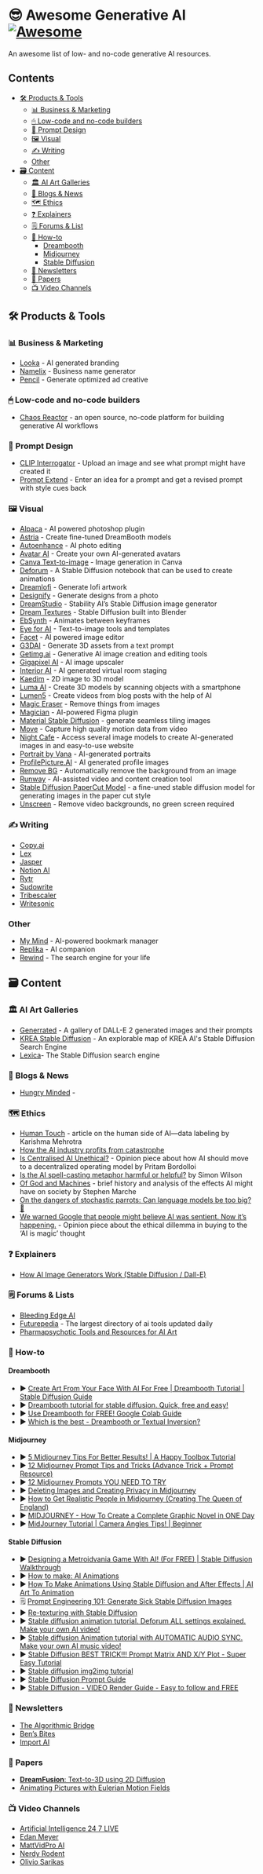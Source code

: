 # 😎 Awesome Generative AI [![Awesome](https://awesome.re/badge.svg)](https://awesome.re)

An awesome list of low- and no-code generative AI resources.

## Contents

* [🛠 Products & Tools](#-products--tools)
  * [📊 Business & Marketing](#-business--marketing)
  * [🖱 Low-code and no-code builders](#-low-code-and-no-code-builders)
  * [💬 Prompt Design](#-prompt-design)
  * [🖼 Visual](#-visual)
  * [✍️ Writing](#%EF%B8%8F-writing)
  * [Other](#other)
* [🗃 Content](#-content)
  * [🏛 AI Art Galleries](#-ai-art-galleries)
  * [📰 Blogs & News](#-blogs--news)
  * [🗺 Ethics](#-ethics)
  * [❓ Explainers](#-explainers)
  * [🗒 Forums & List](#-forums--lists)
  * [🧭 How-to](#-how-to)
    * [Dreambooth](#dreambooth)
    * [Midjourney](#midjourney)
    * [Stable Diffusion](#stable-diffusion)
  * [📧 Newsletters](#-newsletters)
  * [📃 Papers](#-papers)
  * [📺 Video Channels](#-video-channels)

## 🛠 Products & Tools

### 📊 Business & Marketing

* [Looka](https://looka.com) - AI generated branding
* [Namelix](https://namelix.com) - Business name generator
* [Pencil](https://www.trypencil.com/) - Generate optimized ad creative

### 🖱 Low-code and no-code builders

* [Chaos Reactor](https://www.chaosreactor.com/) - an open source, no-code platform for building generative AI workflows

### 💬 Prompt Design

* [CLIP Interrogator](https://huggingface.co/spaces/pharma/CLIP-Interrogator) - Upload an image and see what prompt might have created it
* [Prompt Extend](https://huggingface.co/spaces/daspartho/prompt-extend) - Enter an idea for a prompt and get a revised prompt with style cues back

### 🖼 Visual

* [Alpaca](https://www.getalpaca.io/) - AI powered photoshop plugin
* [Astria](https://www.strmr.com/) - Create fine-tuned DreamBooth models
* [Autoenhance](https://www.autoenhance.ai) - AI photo editing
* [Avatar AI](http://avatarai.me/) - Create your own AI-generated avatars
* [Canva Text-to-image](https://www.canva.com/apps/text-to-image) - Image generation in Canva
* [Deforum](https://deforum.github.io/) - A Stable Diffusion notebook that can be used to create animations
* [Dreamlofi](https://www.dreamlofi.com/) - Generate lofi artwork
* [Designify](https://www.designify.com/) - Generate designs from a photo
* [DreamStudio](https://beta.dreamstudio.ai/home) - Stability AI’s Stable Diffusion image generator
* [Dream Textures](https://github.com/carson-katri/dream-textures) - Stable Diffusion built into Blender
* [EbSynth](https://ebsynth.com/) - Animates between keyframes
* [Eye for AI](https://eyeforai.xyz/) - Text-to-image tools and templates
* [Facet](https://facet.ai/) - AI powered image editor
* [G3DAI](https://g3d.ai/) - Generate 3D assets from a text prompt
* [Getimg.ai](https://getimg.ai/) - Generative AI image creation and editing tools
* [Gigapixel AI](https://www.topazlabs.com/gigapixel-ai) - AI image upscaler
* [Interior AI](https://interiorai.com/) - AI generated virtual room staging
* [Kaedim](https://www.kaedim3d.com) - 2D image to 3D model
* [Luma AI](https://lumalabs.ai/) - Create 3D models by scanning objects with a smartphone
* [Lumen5](https://lumen5.com/) - Create videos from blog posts with the help of AI
* [Magic Eraser](https://www.magiceraser.io) - Remove things from images
* [Magician](https://magician.design/) - AI-powered Figma plugin
* [Material Stable Diffusion](https://replicate.com/tommoore515/material_stable_diffusion) - generate seamless tiling images
* [Move](https://www.move.ai/) - Capture high quality motion data from video
* [Night Cafe](https://nightcafe.studio/) - Access several image models to create AI-generated images in and easy-to-use website
* [Portrait by Vana](https://portrait.vana.com/) - AI-generated portraits
* [ProfilePicture.AI](https://www.profilepicture.ai/) - AI generated profile images
* [Remove BG](https://www.remove.bg/) - Automatically remove the background from an image
* [Runway](https://runwayml.com/) - AI-assisted video and content creation tool
* [Stable Diffusion PaperCut Model](https://huggingface.co/Fictiverse/Stable_Diffusion_PaperCut_Model) - a fine-uned stable diffusion model for generating images in the paper cut style
* [Unscreen](https://www.unscreen.com/) - Remove video backgrounds, no green screen required


### ✍️ Writing

* [Copy.ai](copy.ai)
* [Lex](https://lex.page/)
* [Jasper](https://www.jasper.ai/)
* [Notion AI](https://www.notion.so/product/ai)
* [Rytr](https://rytr.me)
* [Sudowrite](https://www.sudowrite.com/)
* [Tribescaler](https://tribescaler.com)
* [Writesonic](https://writesonic.com)

### Other

* [My Mind](https://mymind.com/) - AI-powered bookmark manager
* [Replika](https://replika.com) - AI companion
* [Rewind](https://www.rewind.ai/) - The search engine for your life

## 🗃 Content

### 🏛 AI Art Galleries

* [Generrated](https://generrated.com) - A gallery of DALL-E 2 generated images and their prompts
* [KREA Stable Diffusion](https://atlas.nomic.ai/map/809ef16a-5b2d-4291-b772-a913f4c8ee61/9ed7d171-650b-4526-85bf-3592ee51ea31/-152.45256860767321/150.0434393658158/-92.04988008719796/78.28418154549284/25f224ce-0564-4979-9558-6b18fbdb8820) - An explorable map of KREA AI's Stable Diffusion Search Engine
* [Lexica](https://lexica.art)- The Stable Diffusion search engine

### 📰 Blogs & News

* [Hungry Minded](https://medium.com/@HungryMinded) - 

### 🗺 Ethics

* [Human Touch](https://fiftytwo.in/story/human-touch/) - article on the human side of AI—data labeling by Karishma Mehrotra
* [How the AI industry profits from catastrophe](https://www.technologyreview.com/2022/04/20/1050392/ai-industry-appen-scale-data-labels/)
* [Is Centralised AI Unethical?](https://analyticsindiamag.com/is-centralised-ai-unethical/) - Opinion piece about how AI should move to a decentralized operating model by Pritam Bordolloi
* [Is the AI spell-casting metaphor harmful or helpful?](https://simonwillison.net/2022/Oct/5/spell-casting/) by Simon Wilson
* [Of God and Machines](https://www.theatlantic.com/technology/archive/2022/09/artificial-intelligence-machine-learing-natural-language-processing/661401/) - brief history and analysis of the effects AI might have on society by Stephen Marche
* [On the dangers of stochastic parrots: Can language models be too big? 🦜](https://youtu.be/N5c2X8vhfBE)
* [We warned Google that people might believe AI was sentient. Now it’s happening.](https://www.washingtonpost.com/opinions/2022/06/17/google-ai-ethics-sentient-lemoine-warning/) - Opinion piece about the ethical dillemma in buying to the ‘AI is magic’ thought

### ❓ Explainers

* [How AI Image Generators Work (Stable Diffusion / Dall-E)](https://youtu.be/1CIpzeNxIhU)

### 🗒 Forums & Lists

* [Bleeding Edge AI](https://bleedingedge.ai)
* [Futurepedia](https://www.futurepedia.io) - The largest directory of ai tools updated daily
* [Pharmapsychotic Tools and Resources for AI Art](https://pharmapsychotic.com/tools.html)

### 🧭 How-to

#### Dreambooth

* ▶️ [Create Art From Your Face With AI For Free | Dreambooth Tutorial | Stable Diffusion Guide](https://youtu.be/FaLTztGGueQ)
* ▶️ [Dreambooth tutorial for stable diffusion. Quick, free and easy!](https://youtu.be/Z-hyKADmHmE)
* ▶️ [Use Dreambooth for FREE! Google Colab Guide](https://youtu.be/aNthC5r7Pso)
* ▶️ [Which is the best - Dreambooth or Textual Inversion?](https://youtu.be/lSUPMSKdfZo)

#### Midjourney

* ▶️ [5 Midjourney Tips For Better Results! | A Happy Toolbox Tutorial](https://youtu.be/-HP6P26zJzc)
* ▶️ [12 Midjourney Prompt Tips and Tricks (Advance Trick + Prompt Resource)](https://youtu.be/Layby-ZNDhg)
* ▶️ [12 Midjourney Prompts YOU NEED TO TRY](https://youtu.be/1cO3hxhQsik)
* ▶️ [Deleting Images and Creating Privacy in Midjourney](https://youtu.be/2688-6_-sZo)
* ▶️ [How to Get Realistic People in Midjourney (Creating The Queen of England)](https://youtu.be/gXJwQWqSGu8)
* ▶️ [MIDJOURNEY - How To Create a Complete Graphic Novel in ONE Day](https://youtu.be/tjj6KsPSHZc)
* ▶️ [MidJourney Tutorial | Camera Angles Tips! | Beginner](https://youtu.be/lW2KKx5ATCw)

#### Stable Diffusion

* ▶️ [Designing a Metroidvania Game With AI! (For FREE) | Stable Diffusion Walkthrough](https://youtu.be/Me8-dKhQ0UU)
* ▶️ [How to make: AI Animations](https://youtu.be/w_sxuDMt_V0)
* ▶️ [How To Make Animations Using Stable Diffusion and After Effects | AI Art To Animation](https://youtu.be/KFdtf1JKXmQ)
* 🗒 [Prompt Engineering 101: Generate Sick Stable Diffusion Images](https://lol.framer.website/notes/prompt-engineering-101-sd)
* ▶️ [Re-texturing with Stable Diffusion](https://youtu.be/rdYpbvLQPJ4)
* ▶️ [Stable diffusion animation tutorial. Deforum ALL settings explained. Make your own AI video!](https://youtu.be/lztn6qLc9UE)
* ▶️ [Stable diffusion Animation tutorial with AUTOMATIC AUDIO SYNC. Make your own AI music video!](https://youtu.be/FehfaLbTUjk)
* ▶️ [Stable Diffusion BEST TRICK!!! Prompt Matrix AND X/Y Plot - Super Easy Tutorial](https://youtu.be/YN2w3Pm2FLQ)
* ▶️ [Stable diffusion img2img tutorial](https://youtu.be/FHqsgSvBiBU)
* ▶️ [Stable Diffusion Prompt Guide](https://youtu.be/c5dHIz0RyMU)
* ▶️ [Stable Diffusion - VIDEO Render Guide - Easy to follow and FREE](https://youtu.be/rvHgcOa9gDk)

### 📧 Newsletters

* [The Algorithmic Bridge](https://thealgorithmicbridge.substack.com/)
* [Ben’s Bites](https://bensbites.beehiiv.com/subscribe?ref=xCCZwxgFag)
* [Import AI](https://jack-clark.net/)

### 📃 Papers

* [**DreamFusion**: Text-to-3D using 2D Diffusion](https://dreamfusion3d.github.io/)
* [Animating Pictures with Eulerian Motion Fields](https://eulerian.cs.washington.edu/)

### 📺 Video Channels

* [Artificial Intelligence 24 7 LIVE](https://www.youtube.com/channel/UCfvJa-i788oAuMNsNqEwCkA)
* [Edan Meyer](https://www.youtube.com/c/EdanMeyer)
* [MattVidPro AI](https://www.youtube.com/c/MattVideoProductions202)
* [Nerdy Rodent](https://www.youtube.com/c/NerdyRodent)
* [Olivio Sarikas](https://www.youtube.com/c/OlivioSarikas)
